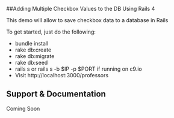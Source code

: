 ##Adding Multiple Checkbox Values to the DB Using Rails 4

This demo will allow to save checkbox data to a database in Rails

To get started, just do the following:

- bundle install
- rake db:create
- rake db:migrate
- rake db:seed
- rails s or rails s -b $IP -p $PORT  if running on c9.io
- Visit http://localhost:3000/professors

## Support & Documentation

Coming Soon